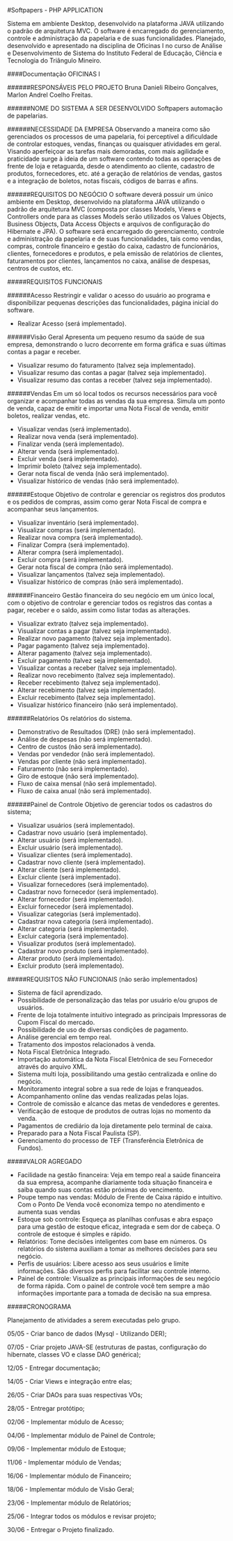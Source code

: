 #Softpapers - PHP APPLICATION

Sistema em ambiente Desktop, desenvolvido na plataforma JAVA utilizando o padrão de arquitetura MVC. O software é encarregado do gerenciamento, controle e administração da papelaria e de suas funcionalidades. Planejado, desenvolvido e apresentado na disciplina de Oficinas I no curso de Análise e Desenvolvimento de Sistema do Instituto Federal de Educação, Ciência e Tecnologia do Triângulo Mineiro.

####Documentação OFICINAS I

######RESPONSÁVEIS PELO PROJETO
Bruna Danieli Ribeiro Gonçalves, Marlon Andrel Coelho Freitas.

######NOME DO SISTEMA A SER DESENVOLVIDO
Softpapers automação de papelarias.

######NECESSIDADE DA EMPRESA
Observando a maneira como são gerenciados os processos de uma papelaria, foi perceptível a dificuldade
de controlar estoques, vendas, finanças ou quaisquer atividades em geral. Visando aperfeiçoar as tarefas mais demoradas, com
mais agilidade e praticidade surge à ideia de um software contendo todas as operações de frente de loja e retaguarda, desde o
atendimento ao cliente, cadastro de produtos, fornecedores, etc. até a geração de relatórios de vendas, gastos e a integração
de boletos, notas fiscais, códigos de barras e afins.

######REQUISITOS DO NEGÓCIO
O software deverá possuir um único ambiente em Desktop, desenvolvido na plataforma JAVA utilizando o
padrão de arquitetura MVC (composta por classes Models, Views e Controllers onde para as classes Models serão utilizados os
Values Objects, Business Objects, Data Access Objects e arquivos de configuração do Hibernate e JPA). O software será 
encarregado do gerenciamento, controle e administração da papelaria e de suas funcionalidades, tais como vendas, compras,
controle financeiro e gestão do caixa, cadastro de funcionários, clientes, fornecedores e produtos, e pela emissão de
relatórios de clientes, faturamentos por clientes, lançamentos no caixa, análise de despesas, centros de custos, etc.

#####REQUISITOS FUNCIONAIS

######Acesso
Restringir e validar o acesso do usuário ao programa e disponibilizar pequenas descrições das funcionalidades, página inicial
do software.
- Realizar Acesso (será implementado).

######Visão Geral
Apresenta um pequeno resumo da saúde de sua empresa, demonstrando o lucro decorrente em forma gráfica e suas últimas contas a
pagar e receber.
- Visualizar resumo do faturamento (talvez seja implementado).
- Visualizar resumo das contas a pagar (talvez seja implementado).
- Visualizar resumo das contas a receber (talvez seja implementado).

######Vendas
Em um só local todos os recursos necessários para você organizar e acompanhar todas as vendas da sua empresa. Simula um ponto
de venda, capaz de emitir e importar uma Nota Fiscal de venda, emitir boletos, realizar vendas, etc.
- Visualizar vendas (será implementado).
- Realizar nova venda (será implementado).
- Finalizar venda (será implementado).
- Alterar venda (será implementado).
- Excluir venda (será implementado).
- Imprimir boleto (talvez seja implementado).
- Gerar nota fiscal de venda (não será implementado).
- Visualizar histórico de vendas (não será implementado).

######Estoque
Objetivo de controlar e gerenciar os registros dos produtos e os pedidos de compras, assim como gerar Nota Fiscal de compra e
acompanhar seus lançamentos.
- Visualizar inventário (será implementado).
- Visualizar compras (será implementado).
- Realizar nova compra (será implementado).
- Finalizar Compra (será implementado).
- Alterar compra (será implementado).
- Excluir compra (será implementado).
- Gerar nota fiscal de compra (não será implementado).
- Visualizar lançamentos (talvez seja implementado).
- Visualizar histórico de compras (não será implementado).

######Financeiro
Gestão financeira do seu negócio em um único local, com o objetivo de controlar e gerenciar todos os registros das contas a
pagar, receber e o saldo, assim como listar todas as alterações.
- Visualizar extrato (talvez seja implementado).
- Visualizar contas a pagar (talvez seja implementado).
- Realizar novo pagamento (talvez seja implementado).
- Pagar pagamento (talvez seja implementado).
- Alterar pagamento (talvez seja implementado).
- Excluir pagamento (talvez seja implementado).
- Visualizar contas a receber (talvez seja implementado).
- Realizar novo recebimento (talvez seja implementado).
- Receber recebimento (talvez seja implementado).
- Alterar recebimento (talvez seja implementado).
- Excluir recebimento (talvez seja implementado).
- Visualizar histórico financeiro (não será implementado).

######Relatórios
Os relatórios do sistema. 
- Demonstrativo de Resultados (DRE) (não será implementado).
- Análise de despesas (não será implementado).
- Centro de custos (não será implementado).
- Vendas por vendedor (não será implementado).
- Vendas por cliente (não será implementado).
- Faturamento (não será implementado).
- Giro de estoque (não será implementado).
- Fluxo de caixa mensal (não será implementado).
- Fluxo de caixa anual (não será implementado).

######Painel de Controle
Objetivo de gerenciar todos os cadastros do sistema;
- Visualizar usuários (será implementado).
- Cadastrar novo usuário (será implementado).
- Alterar usuário (será implementado).
- Excluir usuário (será implementado).
- Visualizar clientes (será implementado).
- Cadastrar novo cliente (será implementado).
- Alterar cliente (será implementado).
- Excluir cliente (será implementado).
- Visualizar fornecedores (será implementado).
- Cadastrar novo fornecedor (será implementado).
- Alterar fornecedor (será implementado).
- Excluir fornecedor (será implementado).
- Visualizar categorias (será implementado).
- Cadastrar nova categoria (será implementado).
- Alterar categoria (será implementado).
- Excluir categoria (será implementado).
- Visualizar produtos (será implementado).
- Cadastrar novo produto (será implementado).
- Alterar produto (será implementado).
- Excluir produto (será implementado).

#####REQUISITOS NÃO FUNCIONAIS (não serão implementados)
- Sistema de fácil aprendizado.
- Possibilidade de personalização das telas por usuário e/ou grupos de usuários.
- Frente de loja totalmente intuitivo integrado as principais Impressoras de Cupom Fiscal do mercado.
- Possibilidade de uso de diversas condições de pagamento.
- Análise gerencial em tempo real.
- Tratamento dos impostos relacionados à venda.
- Nota Fiscal Eletrônica Integrado.
- Importação automática da Nota Fiscal Eletrônica de seu Fornecedor através do arquivo XML.
- Sistema multi loja, possibilitando uma gestão centralizada e online do negócio.
- Monitoramento integral sobre a sua rede de lojas e franqueados.
- Acompanhamento online das vendas realizadas pelas lojas.
- Controle de comissão e alcance das metas de vendedores e gerentes.
- Verificação de estoque de produtos de outras lojas no momento da venda.
- Pagamentos de crediário da loja diretamente pelo terminal de caixa.
- Preparado para a Nota Fiscal Paulista (SP).
- Gerenciamento do processo de TEF (Transferência Eletrônica de Fundos).

#####VALOR AGREGADO
- Facilidade na gestão financeira: Veja em tempo real a saúde financeira da sua empresa, acompanhe diariamente toda situação
financeira e saiba quando suas contas estão próximas do vencimento.
- Poupe tempo nas vendas: Módulo de Frente de Caixa rápido e intuitivo. Com o Ponto De Venda você economiza tempo no atendimento
e aumenta suas vendas
- Estoque sob controle: Esqueça as planilhas confusas e abra espaço para uma gestão de estoque eficaz, integrada e sem dor de
cabeça. O controle de estoque é simples e rápido.
- Relatórios: Tome decisões inteligentes com base em números. Os relatórios do sistema auxiliam a tomar as melhores decisões
para seu negócio.
- Perfis de usuários: Libere acesso aos seus usuários e limite informações. São diversos perfis para facilitar seu controle
interno.
- Painel de controle: Visualize as principais informações de seu negócio de forma rápida. Com o painel de controle você tem 
sempre a mão informações importante para a tomada de decisão na sua empresa.

#####CRONOGRAMA

Planejamento de atividades a serem executadas pelo grupo.

05/05 - Criar banco de dados (Mysql - Utilizando DER);

07/05 - Criar projeto JAVA-SE (estruturas de pastas, configuração do hibernate, classes VO e classe DAO genérica);

12/05 - Entregar documentação;

14/05 - Criar Views e integração entre elas;

26/05 - Criar DAOs para suas respectivas VOs;

28/05 - Entregar protótipo;

02/06 - Implementar módulo de Acesso;

04/06 - Implementar módulo de Painel de Controle;

09/06 - Implementar módulo de Estoque;

11/06 - Implementar módulo de Vendas;

16/06 - Implementar módulo de Financeiro;

18/06 - Implementar módulo de Visão Geral;

23/06 - Implementar módulo de Relatórios;

25/06 - Integrar todos os módulos e revisar projeto;

30/06 - Entregar o Projeto finalizado.